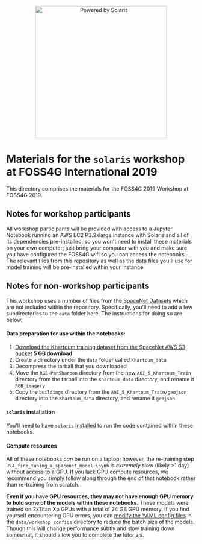 <p align="center">
<img src="https://github.com/CosmiQ/solaris_tutorials/blob/master/Solaris_FOSS4G_2019/foss4g_solaris.png" width="350" alt="Powered by Solaris">
</p>

# Materials for the `solaris` workshop at FOSS4G International 2019

This directory comprises the materials for the FOSS4G 2019 Workshop at FOSS4G 2019.

## Notes for workshop participants

All workshop participants will be provided with access to a Jupyter Notebook running an AWS EC2 P3.2xlarge instance with Solaris and all of its dependencies pre-installed, so you won't need to install these materials on your own computer; just bring your computer with you and make sure you have configured the FOSS4G wifi so you can access the notebooks. The relevant files from this repository as well as the data files you'll use for model training will be pre-installed within your instance.

## Notes for non-workshop participants

This workshop uses a number of files from the [SpaceNet Datasets](https://spacenet.ai) which are not included within the repository. Specifically, you'll need to add a few subdirectories to the `data` folder here. The instructions for doing so are below.

#### Data preparation for use within the notebooks:

1. [Download the Khartoum training dataset from the SpaceNet AWS S3 bucket](http://s3.amazonaws.com/spacenet-dataset/spacenet-dataset/SpaceNet_Buildings_Dataset_Round2/spacenetV2_Train/AOI_5_Khartoum_Train.tar.gz) __5 GB download__
2. Create a directory under the `data` folder called `Khartoum_data`
3. Decompress the tarball that you downloaded
4. Move the `RGB-PanSharpen` directory from the new `AOI_5_Khartoum_Train` directory from the tarball into the `Khartoum_data` directory, and rename it `RGB_imagery`
5. Copy the `buildings` directory from the `AOI_5_Khartoum_Train/geojson` directory into the `Khartoum_data` directory, and rename it `geojson`

#### `solaris` installation
You'll need to have `solaris` [installed](https://solaris.readthedocs.io/en/latest/installation.html) to run the code contained within these notebooks.

#### Compute resources
All of these notebooks _can_ be run on a laptop; however, the re-training step in `4_fine_tuning_a_spacenet_model.ipynb` is _extremely_ slow (likely >1 day) without access to a GPU. If you lack GPU compute resources, we recommend you simply follow along through the end of that notebook rather than re-training from scratch.

__Even if you have GPU resources, they may not have enough GPU memory to hold some of the models within these notebooks__. These models were trained on 2xTitan Xp GPUs with a total of 24 GB GPU memory. If you find yourself encountering GPU errors, you can [modify the YAML config files](https://solaris.readthedocs.io/en/latest/tutorials/notebooks/creating_the_yaml_config_file.html) in the `data/workshop_configs` directory to reduce the batch size of the models. Though this will change performance subtly and slow training down somewhat, it should allow you to complete the tutorials.
